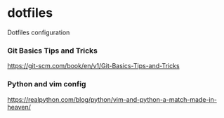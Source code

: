 # dotfiles
Dotfiles configuration

### Git Basics Tips and Tricks ###
https://git-scm.com/book/en/v1/Git-Basics-Tips-and-Tricks

### Python and vim config ###
https://realpython.com/blog/python/vim-and-python-a-match-made-in-heaven/
